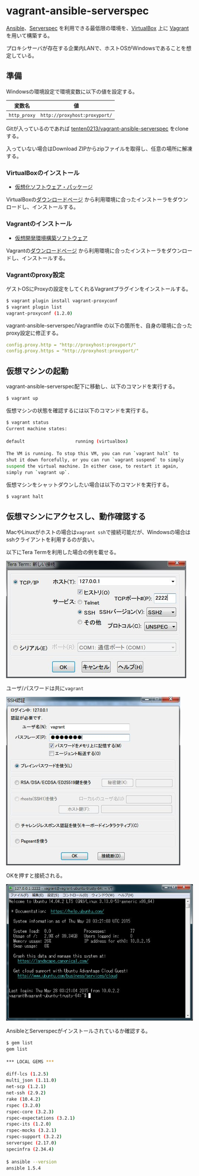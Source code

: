 # vagrant-ansible-serverspec

[Ansible](http://www.ansible.com/home)、[Serverspec](http://serverspec.org) を利用できる最低限の環境を、[VirtualBox](https://www.virtualbox.org/) 上に [Vagrant](https://www.vagrantup.com/) を用いて構築する。

プロキシサーバが存在する企業内LANで、ホストOSがWindowsであることを想定している。

## 準備

Windowsの環境設定で環境変数に以下の値を設定する。

| 変数名     | 値                          |
| ---------- | --------------------------- |
| `http_proxy`| `http://proxyhost:proxyport/` |



Gitが入っているのであれば [tenten0213/vagrant-ansible-serverspec](https://github.com/tenten0213/vagrant-ansible-serverspec) をcloneする。

入っていない場合はDownload ZIPからzipファイルを取得し、任意の場所に解凍する。

### VirtualBoxのインストール
* [仮想化ソフトウェア・パッケージ](http://ja.wikipedia.org/wiki/VirtualBox)

VirtualBoxの[ダウンロードページ](https://www.virtualbox.org/wiki/Downloads) から利用環境に合ったインストーラをダウンロードし、インストールする。

### Vagrantのインストール
* [仮想開発環境構築ソフトウェア](http://ja.wikipedia.org/wiki/Vagrant_%28%E3%82%BD%E3%83%95%E3%83%88%E3%82%A6%E3%82%A7%E3%82%A2%29)

Vagrantの[ダウンロードページ](https://www.vagrantup.com/downloads.html) から利用環境に合ったインストーラをダウンロードし、インストールする。

### Vagrantのproxy設定
ゲストOSにProxyの設定をしてくれるVagrantプラグインをインストールする。

```bash
$ vagrant plugin install vagrant-proxyconf
$ vagrant plugin list
vagrant-proxyconf (1.2.0)
```

vagrant-ansible-serverspec/Vagrantfile の以下の箇所を、自身の環境に合ったproxy設定に修正する。

```yaml
config.proxy.http = "http://proxyhost:proxyport/"
config.proxy.https = "http://proxyhost:proxyport/"
```

## 仮想マシンの起動
vagrant-ansible-serverspec配下に移動し、以下のコマンドを実行する。

```bash
$ vagrant up
```

仮想マシンの状態を確認するには以下のコマンドを実行する。
```bash
$ vagrant status
Current machine states:

default                   running (virtualbox)

The VM is running. To stop this VM, you can run `vagrant halt` to
shut it down forcefully, or you can run `vagrant suspend` to simply
suspend the virtual machine. In either case, to restart it again,
simply run `vagrant up`.
```

仮想マシンをシャットダウンしたい場合は以下のコマンドを実行する。

```bash
$ vagrant halt
```

## 仮想マシンにアクセスし、動作確認する
MacやLinuxがホストの場合は`vagrant ssh`で接続可能だが、Windowsの場合はsshクライアントを利用するのが良い。

以下にTera Termを利用した場合の例を載せる。

![teraterm](./images/teraterm.jpg)

ユーザ/パスワードは共に`vagrant`

![authentication](./images/authentication.jpg)

OKを押すと接続される。

![connected](./images/connected.jpg)

AnsibleとServerspecがインストールされているか確認する。

```bash
$ gem list
gem list

*** LOCAL GEMS ***

diff-lcs (1.2.5)
multi_json (1.11.0)
net-scp (1.2.1)
net-ssh (2.9.2)
rake (10.4.2)
rspec (3.2.0)
rspec-core (3.2.3)
rspec-expectations (3.2.1)
rspec-its (1.2.0)
rspec-mocks (3.2.1)
rspec-support (3.2.2)
serverspec (2.17.0)
specinfra (2.34.4)

$ ansible --version
ansible 1.5.4
```
